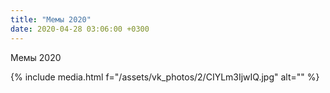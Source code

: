 ```yaml
---
title: "Мемы 2020"
date: 2020-04-28 03:06:00 +0300
---
```


Мемы 2020

{% include media.html f="/assets/vk_photos/2/CIYLm3IjwIQ.jpg" alt="" %}
